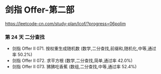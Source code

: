# 剑指 Offer-第二部
https://leetcode-cn.com/study-plan/lcof/?progress=06polim

### 第 24 天  二分查找
* 剑指 Offer II 071. 按权重生成随机数 (数学,二分查找,前缀和,随机化,中等,通过率 50.2%)
* 剑指 Offer II 072. 求平方根 (数学,二分查找,简单,通过率 42.0%)
* 剑指 Offer II 073. 狒狒吃香蕉 (数组,二分查找,中等,通过率 52.4%)
